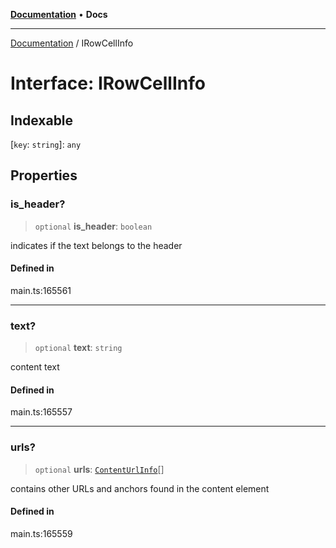 [**Documentation**](../README.md) • **Docs**

***

[Documentation](../README.md) / IRowCellInfo

# Interface: IRowCellInfo

## Indexable

 \[`key`: `string`\]: `any`

## Properties

### is\_header?

> `optional` **is\_header**: `boolean`

indicates if the text belongs to the header

#### Defined in

main.ts:165561

***

### text?

> `optional` **text**: `string`

content text

#### Defined in

main.ts:165557

***

### urls?

> `optional` **urls**: [`ContentUrlInfo`](../classes/ContentUrlInfo.md)[]

contains other URLs and anchors found in the content element

#### Defined in

main.ts:165559
